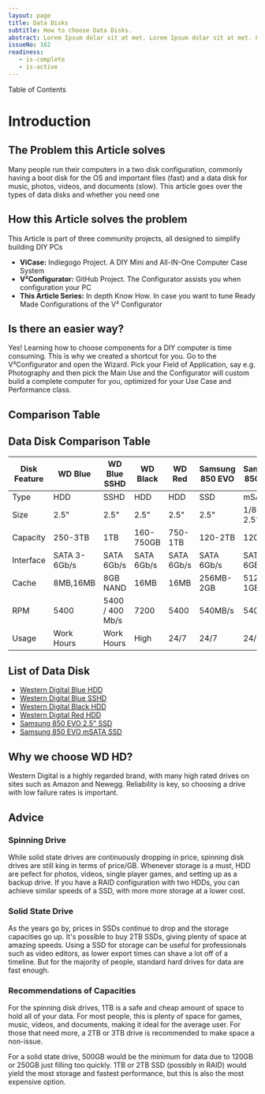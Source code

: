 ```yaml
---
layout: page
title: Data Disks
subtitle: How to choose Data Disks.
abstract: Lorem Ipsum dolar sit at met. Lorem Ipsum dolar sit at met. Lorem Ipsum dolar sit at met.
issueNo: 162
readiness:
   - is-complete
   - is-active
---
```


Table of Contents

# Introduction
## The Problem this Article solves
Many people run their computers in a two disk configuration, commonly having a boot disk for the OS and important files (fast) and a data disk for music, photos, videos, and documents (slow). This article goes over the types of data disks and whether you need one 

## How this Article solves the problem
This Article is part of three community projects, all designed to simplify building DIY PCs

- **ViCase:** Indiegogo Project. A DIY Mini and All-IN-One Computer Case System
- **V²Configurator:** GitHub Project. The Configurator assists you when configuration your PC
- **This Article Series:** In depth Know How. In case you want to tune Ready Made Configurations of the V² Configurator

## Is there an easier way?
Yes! Learning how to choose components for a DIY computer is time consuming. This is why we created a shortcut for you. Go to the V²Configurator and open the Wizard. Pick your Field of Application, say e.g. Photography and then pick the Main Use and the Configurator will custom build a complete computer for you, optimized for your Use Case and Performance class.

## Comparison Table
## Data Disk Comparison Table

| Disk Feature | WD Blue      | WD Blue SSHD    | WD Black   | WD Red     | Samsung 850 EVO | Samsung 850 EVO |
|--------------|--------------|-----------------|------------|------------|-----------------|-----------------|
| Type         | HDD          | SSHD            | HDD        | HDD        | SSD             | mSATA           |
| Size         | 2.5"         | 2.5"            | 2.5"       | 2.5"       | 2.5"            | 1/8th of 2.5"   |
| Capacity     | 250-3TB      | 1TB             | 160-750GB  | 750-1TB    | 120-2TB         | 120-1TB         |
| Interface    | SATA 3-6Gb/s | SATA 6Gb/s      | SATA 6Gb/s | SATA 6Gb/s | SATA 6Gb/s      | SATA 6GB/s      |
| Cache        | 8MB,16MB     | 8GB NAND        | 16MB       | 16MB       | 256MB-2GB       | 512MB-1GB       |
| RPM          | 5400         | 5400 / 400 Mb/s | 7200       | 5400       | 540MB/s         | 540MB/s         |
| Usage        | Work Hours   | Work Hours      | High       | 24/7       | 24/7            | 24/7            |

## List of Data Disk
- [Western Digital Blue HDD](http://www.wdc.com/en/products/products.aspx?id=800)
- [Western Digital Blue SSHD](http://www.wdc.com/en/products/products.aspx?id=1580)
- [Western Digital Black HDD](http://www.wdc.com/en/products/products.aspx?id=790)
- [Western Digital Red HDD](http://www.wdc.com/en/products/products.aspx?id=810#Tab2&Tab2child)
- [Samsung 850 EVO 2.5" SSD](http://www.samsung.com/semiconductor/minisite/ssd/product/consumer/850evo.html)
- [Samsung 850 EVO mSATA SSD](http://www.samsung.com/semiconductor/minisite/ssd/product/consumer/850evo.html)


## Why we choose WD HD? 

Western Digital is a highly regarded brand, with many high rated drives on sites such as Amazon and Newegg. Reliability is key, so choosing a drive with low failure rates is important.

## Advice

### Spinning Drive

While solid state drives are continuously dropping in price, spinning disk drives are still king in terms of price/GB. Whenever storage is a must, HDD are pefect for photos, videos, single player games, and setting up as a backup drive. If you have a RAID configuration with two HDDs, you can achieve similar speeds of a SSD, with more more storage at a lower cost.

### Solid State Drive

As the years go by, prices in SSDs continue to drop and the storage capacities go up. It's possible to buy 2TB SSDs, giving plenty of space at amazing speeds. Using a SSD for storage can be useful for professionals such as video editors, as lower export times can shave a lot off of a timeline. But for the majority of people, standard hard drives for data are fast enough.

### Recommendations of Capacities

For the spinning disk drives, 1TB is a safe and cheap amount of space to hold all of your data. For most people, this is plenty of space for games, music, videos, and documents, making it ideal for the average user. For those that need more, a 2TB or 3TB drive is recommended to make space a non-issue.

For a solid state drive, 500GB would be the minimum for data due to 120GB or 250GB just filling too quickly. 1TB or 2TB SSD (possibly in RAID) would yield the most storage and fastest performance, but this is also the most expensive option.
